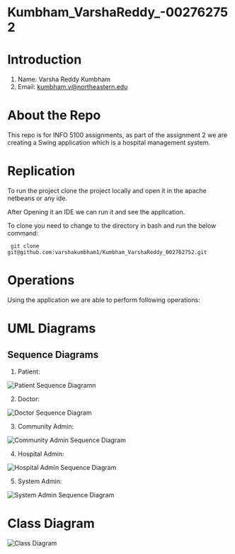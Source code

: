 # Kumbham_VarshaReddy_-002762752
# Introduction
1. Name: Varsha Reddy Kumbham
2. Email: kumbham.v@northeastern.edu

# About the Repo

This repo is for INFO 5100 assignments, as part of the assignment 2 we are creating a Swing application which is a hospital management system.

# Replication

To run the project clone the project locally and open it in the apache netbeans or any ide.

After Opening it an IDE we can run it and see the application.

To clone you need to change to the directory in bash and run the below command:

``` git clone git@github.com:varshakumbham1/Kumbham_VarshaReddy_002762752.git```

# Operations 

Using the application we are able to perform following operations:



# UML Diagrams

## Sequence Diagrams

1. Patient:

![Patient Sequence Diagramn](./Assignment-2/UML/Sequence%20diagram_Patient.png)

2. Doctor:

![Doctor Sequence Diagram](./Assignment-2/UML/Sequence%20diagram_Doctor.png)

3. Community Admin: 

![Community Admin Sequence Diagram](./Assignment-2/UML/Sequence%20diagram_Community.png)

4. Hospital Admin:

![Hospital Admin Sequence Diagram](./Assignment-2/UML/Sequence%20diagram_Hospital.png)

5. System Admin:

![System Admin Sequence Diagram](./Assignment-2/UML/Sequence%20diagram_System%20Admin.png)

# Class Diagram

![Class Diagram](./Assignment-2/UML/ClassDiagram.png)